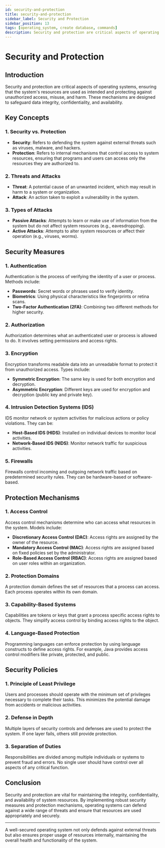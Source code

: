 ```yaml
---
id: security-and-protection
title: security-and-protection
sidebar_label: Security and Protection
sidebar_position: 13
tags: [operating_system, create database, commands]
description: Security and protection are critical aspects of operating systems, ensuring that the system's resources are used as intended and protecting against unauthorized access, misuse, and harm.
---
```

# Security and Protection

## Introduction
Security and protection are critical aspects of operating systems, ensuring that the system's resources are used as intended and protecting against unauthorized access, misuse, and harm. These mechanisms are designed to safeguard data integrity, confidentiality, and availability.

## Key Concepts

### 1. Security vs. Protection
- **Security**: Refers to defending the system against external threats such as viruses, malware, and hackers.
- **Protection**: Refers to internal mechanisms that control access to system resources, ensuring that programs and users can access only the resources they are authorized to.

### 2. Threats and Attacks
- **Threat**: A potential cause of an unwanted incident, which may result in harm to a system or organization.
- **Attack**: An action taken to exploit a vulnerability in the system.

### 3. Types of Attacks
- **Passive Attacks**: Attempts to learn or make use of information from the system but do not affect system resources (e.g., eavesdropping).
- **Active Attacks**: Attempts to alter system resources or affect their operation (e.g., viruses, worms).

## Security Measures

### 1. Authentication
Authentication is the process of verifying the identity of a user or process. Methods include:
- **Passwords**: Secret words or phrases used to verify identity.
- **Biometrics**: Using physical characteristics like fingerprints or retina scans.
- **Two-Factor Authentication (2FA)**: Combining two different methods for higher security.

### 2. Authorization
Authorization determines what an authenticated user or process is allowed to do. It involves setting permissions and access rights.

### 3. Encryption
Encryption transforms readable data into an unreadable format to protect it from unauthorized access. Types include:
- **Symmetric Encryption**: The same key is used for both encryption and decryption.
- **Asymmetric Encryption**: Different keys are used for encryption and decryption (public key and private key).

### 4. Intrusion Detection Systems (IDS)
IDS monitor network or system activities for malicious actions or policy violations. They can be:
- **Host-Based IDS (HIDS)**: Installed on individual devices to monitor local activities.
- **Network-Based IDS (NIDS)**: Monitor network traffic for suspicious activities.

### 5. Firewalls
Firewalls control incoming and outgoing network traffic based on predetermined security rules. They can be hardware-based or software-based.

## Protection Mechanisms

### 1. Access Control
Access control mechanisms determine who can access what resources in the system. Models include:
- **Discretionary Access Control (DAC)**: Access rights are assigned by the owner of the resource.
- **Mandatory Access Control (MAC)**: Access rights are assigned based on fixed policies set by the administrator.
- **Role-Based Access Control (RBAC)**: Access rights are assigned based on user roles within an organization.

### 2. Protection Domains
A protection domain defines the set of resources that a process can access. Each process operates within its own domain.

### 3. Capability-Based Systems
Capabilities are tokens or keys that grant a process specific access rights to objects. They simplify access control by binding access rights to the object.

### 4. Language-Based Protection
Programming languages can enforce protection by using language constructs to define access rights. For example, Java provides access control modifiers like private, protected, and public.

## Security Policies

### 1. Principle of Least Privilege
Users and processes should operate with the minimum set of privileges necessary to complete their tasks. This minimizes the potential damage from accidents or malicious activities.

### 2. Defense in Depth
Multiple layers of security controls and defenses are used to protect the system. If one layer fails, others still provide protection.

### 3. Separation of Duties
Responsibilities are divided among multiple individuals or systems to prevent fraud and errors. No single user should have control over all aspects of any critical function.

## Conclusion
Security and protection are vital for maintaining the integrity, confidentiality, and availability of system resources. By implementing robust security measures and protection mechanisms, operating systems can defend against a wide range of threats and ensure that resources are used appropriately and securely.

---

A well-secured operating system not only defends against external threats but also ensures proper usage of resources internally, maintaining the overall health and functionality of the system.
